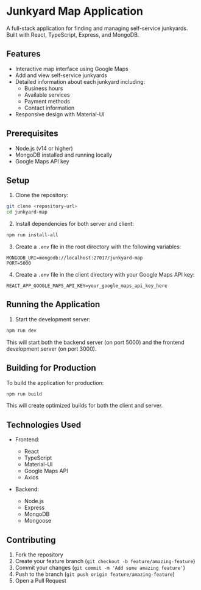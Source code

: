 # Junkyard Map Application

A full-stack application for finding and managing self-service junkyards. Built with React, TypeScript, Express, and MongoDB.

## Features

- Interactive map interface using Google Maps
- Add and view self-service junkyards
- Detailed information about each junkyard including:
  - Business hours
  - Available services
  - Payment methods
  - Contact information
- Responsive design with Material-UI

## Prerequisites

- Node.js (v14 or higher)
- MongoDB installed and running locally
- Google Maps API key

## Setup

1. Clone the repository:
```bash
git clone <repository-url>
cd junkyard-map
```

2. Install dependencies for both server and client:
```bash
npm run install-all
```

3. Create a `.env` file in the root directory with the following variables:
```
MONGODB_URI=mongodb://localhost:27017/junkyard-map
PORT=5000
```

4. Create a `.env` file in the client directory with your Google Maps API key:
```
REACT_APP_GOOGLE_MAPS_API_KEY=your_google_maps_api_key_here
```

## Running the Application

1. Start the development server:
```bash
npm run dev
```

This will start both the backend server (on port 5000) and the frontend development server (on port 3000).

## Building for Production

To build the application for production:

```bash
npm run build
```

This will create optimized builds for both the client and server.

## Technologies Used

- Frontend:
  - React
  - TypeScript
  - Material-UI
  - Google Maps API
  - Axios

- Backend:
  - Node.js
  - Express
  - MongoDB
  - Mongoose

## Contributing

1. Fork the repository
2. Create your feature branch (`git checkout -b feature/amazing-feature`)
3. Commit your changes (`git commit -m 'Add some amazing feature'`)
4. Push to the branch (`git push origin feature/amazing-feature`)
5. Open a Pull Request 